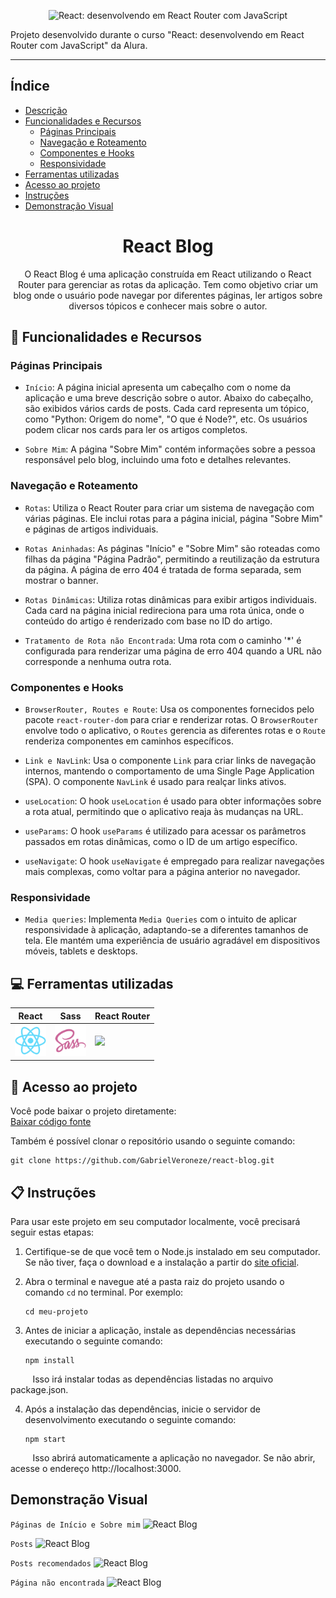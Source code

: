 <p align="center"> <img src="https://imgur.com/u1Nh770.png" alt="React: desenvolvendo em React Router com JavaScript"> </p>
<p>Projeto desenvolvido durante o curso "React: desenvolvendo em React Router com JavaScript" da Alura.</p>

<hr>

## Índice

- [Descrição](Descrição)
- [Funcionalidades e Recursos](#hammer-funcionalidades-e-recursos)
   - [Páginas Principais](#páginas-principais)
   - [Navegação e Roteamento](#navegação-e-roteamento)
   - [Componentes e Hooks](#componentes-e-hooks)
   - [Responsividade](#responsividade)
- [Ferramentas utilizadas](#computer-ferramentas-utilizadas)
- [Acesso ao projeto](#open_file_folder-acesso-ao-projeto)
- [Instruções](#clipboard-instruções)
- [Demonstração Visual](#demonstração-visual)

<h1 align="center" id="Descrição">React Blog</h1>
<p align="center">O React Blog é uma aplicação construída em React utilizando o React Router para gerenciar as rotas da aplicação. Tem como objetivo criar um blog onde o usuário pode navegar por diferentes páginas, ler artigos sobre diversos tópicos e conhecer mais sobre o autor.</p>

## :hammer: Funcionalidades e Recursos

### Páginas Principais

- `Início`: A página inicial apresenta um cabeçalho com o nome da aplicação e uma breve descrição sobre o autor. Abaixo do cabeçalho, são exibidos vários cards de posts. Cada card representa um tópico, como "Python: Origem do nome", "O que é Node?", etc. Os usuários podem clicar nos cards para ler os artigos completos.

- `Sobre Mim`: A página "Sobre Mim" contém informações sobre a pessoa responsável pelo blog, incluindo uma foto e detalhes relevantes.

### Navegação e Roteamento

- `Rotas`: Utiliza o React Router para criar um sistema de navegação com várias páginas. Ele inclui rotas para a página inicial, página "Sobre Mim" e páginas de artigos individuais.

- `Rotas Aninhadas`: As páginas "Início" e "Sobre Mim" são roteadas como filhas da página "Página Padrão", permitindo a reutilização da estrutura da página. A página de erro 404 é tratada de forma separada, sem mostrar o banner.

- `Rotas Dinâmicas`: Utiliza rotas dinâmicas para exibir artigos individuais. Cada card na página inicial redireciona para uma rota única, onde o conteúdo do artigo é renderizado com base no ID do artigo.

- `Tratamento de Rota não Encontrada`: Uma rota com o caminho '*' é configurada para renderizar uma página de erro 404 quando a URL não corresponde a nenhuma outra rota.

### Componentes e Hooks

- `BrowserRouter, Routes e Route`: Usa os componentes fornecidos pelo pacote `react-router-dom` para criar e renderizar rotas. O `BrowserRouter` envolve todo o aplicativo, o `Routes` gerencia as diferentes rotas e o `Route` renderiza componentes em caminhos específicos.

- `Link e NavLink`: Usa o componente `Link` para criar links de navegação internos, mantendo o comportamento de uma Single Page Application (SPA). O componente `NavLink` é usado para realçar links ativos.

- `useLocation`: O hook `useLocation` é usado para obter informações sobre a rota atual, permitindo que o aplicativo reaja às mudanças na URL.

- `useParams`: O hook `useParams` é utilizado para acessar os parâmetros passados em rotas dinâmicas, como o ID de um artigo específico.

- `useNavigate`: O hook `useNavigate` é empregado para realizar navegações mais complexas, como voltar para a página anterior no navegador.

### Responsividade

- `Media queries`: Implementa `Media Queries` com o intuito de aplicar responsividade à aplicação, adaptando-se a diferentes tamanhos de tela. Ele mantém uma experiência de usuário agradável em dispositivos móveis, tablets e desktops.

## :computer: Ferramentas utilizadas

| React | Sass | React Router |
| ----- | ---- | ------------ |
<img height="50px" src="https://raw.githubusercontent.com/devicons/devicon/master/icons/react/react-original.svg"> | <img height="50px" src="https://raw.githubusercontent.com/devicons/devicon/master/icons/sass/sass-original.svg"> | <img height="50px" src="https://github.com/GabrielVeroneze/react-blog/assets/95183901/e4274260-9415-408e-9757-5f2277c42a29">

## :open_file_folder: Acesso ao projeto
Você pode baixar o projeto diretamente:  
[Baixar código fonte](https://github.com/GabrielVeroneze/react-blog/archive/refs/heads/master.zip)

Também é possível clonar o repositório usando o seguinte comando:
```
git clone https://github.com/GabrielVeroneze/react-blog.git
```

## :clipboard: Instruções
Para usar este projeto em seu computador localmente, você precisará seguir estas etapas:

1. Certifique-se de que você tem o Node.js instalado em seu computador. Se não tiver, faça o download e a instalação a partir do [site oficial](https://nodejs.org/).

2. Abra o terminal e navegue até a pasta raiz do projeto usando o comando `cd` no terminal. Por exemplo:
   ```
   cd meu-projeto
   ```
3. Antes de iniciar a aplicação, instale as dependências necessárias executando o seguinte comando:
   ```
   npm install
   ```
&nbsp; &nbsp; &nbsp; &nbsp; &nbsp;Isso irá instalar todas as dependências listadas no arquivo package.json.

4. Após a instalação das dependências, inicie o servidor de desenvolvimento executando o seguinte comando:
   ```
   npm start
   ```
&nbsp; &nbsp; &nbsp; &nbsp; &nbsp;Isso abrirá automaticamente a aplicação no navegador. Se não abrir, acesse o endereço http://localhost:3000.
<br>

## Demonstração Visual
`Páginas de Início e Sobre mim`
![React Blog](https://imgur.com/NQQhA5Y.gif)

`Posts`
![React Blog](https://imgur.com/8X0FlpW.gif)

`Posts recomendados`
![React Blog](https://imgur.com/cOwL7RV.gif)

`Página não encontrada`
![React Blog](https://github.com/GabrielVeroneze/react-blog/assets/95183901/673b4456-aae4-44e0-a92a-19af63f176dd)
